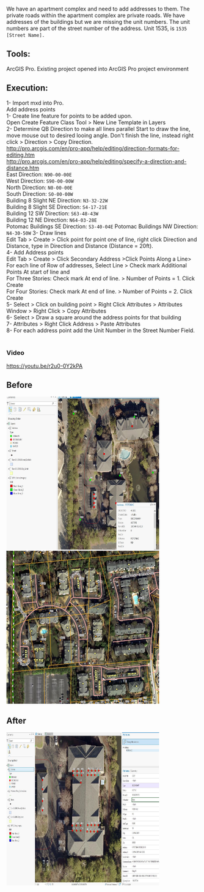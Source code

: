 We have an apartment complex and need to add addresses to them. The private roads within the apartment complex are private roads. We have addresses of the buildings but we are missing the unit numbers. The unit numbers are part of the street number of the address.  Unit 1535, is `1535 [Street Name].`
## Tools:
ArcGIS Pro.
Existing project opened into ArcGIS Pro project environment

## Execution:
1- Import mxd into Pro. <br>
Add address points <br>
1- Create line feature for points to be added upon. <br>
    Open Create Feature Class Tool > New Line Template in Layers <br>
2- Determine QB Direction to make all lines parallel
    Start to draw the line, move mouse out to desired looing angle. Don't finish the line, instead right click > Direction > Copy Direction. <br>
    http://pro.arcgis.com/en/pro-app/help/editing/direction-formats-for-editing.htm <br>
    http://pro.arcgis.com/en/pro-app/help/editing/specify-a-direction-and-distance.htm <br>
    East Direction: `N90-00-00E`<br>
    West Direction: `S90-00-00W`<br>
    North Direction: `N0-00-00E`<br>
    South Direction: `S0-00-00W`<br>
    Building 8 Slight NE Direction: `N3-32-22W`<br>
    Building 8 Slight SE Direction: `S4-17-21E`<br>
    Building 12 SW Direction: `S63-48-43W`<br>
    Building 12 NE Direction: `N64-03-28E`<br>
    Potomac Buildings SE Direction: `S3-40-04E`
    Potomac Buildings NW Direction: `N4-30-50W`
3- Draw lines <br>
    Edit Tab > Create > Click point for point one of line, right click Direction and Distance, type in Direction and Distance (Distance = 20ft). <br>
4- Add Address points <br>
    Edit Tab > Create > Click Secondary Address >Click Points Along a Line> For each line of Row of addresses, Select Line > Check mark Additional Points At start of line and <br>
    For Three Stories: Check mark At end of line. > Number of Points = 1. Click Create <br>
    For Four Stories: Check mark At end of line. > Number of Points = 2. Click Create <br>
5- Select > Click on building point > Right Click Attributes > Attributes Window > Right Click > Copy Attributes <br>
6- Select > Draw a square around the address points for that building <br>
7- Attributes > Right Click Address > Paste Attributes <br>
8- For each address point add the Unit Number in the Street Number Field. <br>
<br>

### Video
https://youtu.be/r2u0-0Y2kPA

## Before
<img src="https://github.com/akell47/GIS/blob/master/GISimages/before_addAddresses.JPG"
width="400" height="400"/> <br>
<img src="https://github.com/akell47/GIS/blob/master/GISimages/Before_addAddresses_SM.JPG"
width="400" height="400"/> <br>
## After
<img src="https://github.com/akell47/GIS/blob/master/GISimages/After_addAddresses.JPG"
width="400" height="400"/> <br>
